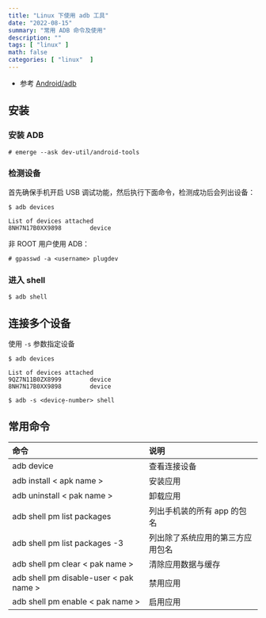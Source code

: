 ```yaml
---
title: "Linux 下使用 adb 工具"
date: "2022-08-15"
summary: "常用 ADB 命令及使用"
description: ""
tags: [ "linux" ]
math: false
categories: [ "linux"  ]
---
```


- 参考 [Android/adb](https://wiki.gentoo.org/wiki/Android/adb)

## 安装

### 安装 ADB

```text
# emerge --ask dev-util/android-tools
```
### 检测设备

首先确保手机开启 USB 调试功能，然后执行下面命令，检测成功后会列出设备：

```text
$ adb devices

List of devices attached 
8NH7N17B0XX9898        device
```

非 ROOT 用户使用 ADB：

```text
# gpasswd -a <username> plugdev 
```

### 进入 shell

```text
$ adb shell
```

## 连接多个设备

使用 `-s` 参数指定设备

```text
$ adb devices

List of devices attached
9QZ7N11B0ZX8999        device
8NH7N17B0XX9898        device
```

```text
$ adb -s <device̠-number> shell
```

## 常用命令

|命令|说明|
|:--|:--|
|adb device|查看连接设备|
|adb install \< apk name \>|安装应用|
|adb uninstall \< pak name \>|卸载应用|
|adb shell pm list packages|列出手机装的所有 app 的包名|
|adb shell pm list packages -3|列出除了系统应用的第三方应用包名|
|adb shell pm clear \< pak name \>|清除应用数据与缓存|
|adb shell pm disable-user \< pak name \>|禁用应用|
|adb shell pm enable \< pak name \>|启用应用|
